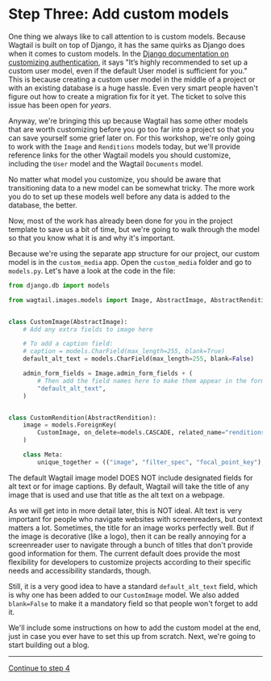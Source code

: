 # Step Three: Add custom models

One thing we always like to call attention to is custom models. Because Wagtail is built on top of Django, it has the same quirks as Django does when it comes to custom models. In the [Django documentation on customizing authentication](https://docs.djangoproject.com/en/4.2/topics/auth/customizing/#using-a-custom-user-model-when-starting-a-project), it says "It’s highly recommended to set up a custom user model, even if the default User model is sufficient for you." This is because creating a custom user model in the middle of a project or with an existing database is a huge hassle. Even very smart people haven't figure out how to create a migration fix for it yet. The ticket to solve this issue has been open for _years_.

Anyway, we're bringing this up because Wagtail has some other models that are worth customizing before you go too far into a project so that you can save yourself some grief later on. For this workshop, we're only going to work with the `Image` and `Renditions` models today, but we'll provide reference links for the other Wagtail models you should customize, including the `User` model and the Wagtail `Documents` model.

No matter what model you customize, you should be aware that transitioning data to a new model can be somewhat tricky. The more work you do to set up these models well before any data is added to the database, the better.

Now, most of the work has already been done for you in the project template to save us a bit of time, but we're going to walk through the model so that you know what it is and why it's important.

Because we're using the separate app structure for our project, our custom model is in the `custom_media` app. Open the `custom_media` folder and go to `models.py`. Let's have a look at the code in the file:

```python
from django.db import models

from wagtail.images.models import Image, AbstractImage, AbstractRendition


class CustomImage(AbstractImage):
    # Add any extra fields to image here

    # To add a caption field:
    # caption = models.CharField(max_length=255, blank=True)
    default_alt_text = models.CharField(max_length=255, blank=False)

    admin_form_fields = Image.admin_form_fields + (
        # Then add the field names here to make them appear in the form:
        "default_alt_text",
    )


class CustomRendition(AbstractRendition):
    image = models.ForeignKey(
        CustomImage, on_delete=models.CASCADE, related_name="renditions"
    )

    class Meta:
        unique_together = (("image", "filter_spec", "focal_point_key"),)
```

The default Wagtail image model DOES NOT include designated fields for alt text or for image captions. By default, Wagtail will take the title of any image that is used and use that title as the alt text on a webpage.

As we will get into in more detail later, this is NOT ideal. Alt text is very important for people who navigate websites with screenreaders, but context matters a lot. Sometimes, the title for an image works perfectly well. But if the image is decorative (like a logo), then it can be really annoying for a screenreader user to navigate through a bunch of titles that don't provide good information for them. The current default does provide the most flexibility for developers to customize projects according to their specific needs and accessibility standards, though.

Still, it is a very good idea to have a standard `default_alt_text` field, which is why one has been added to our `CustomImage` model. We also added `blank=False` to make it a mandatory field so that people won't forget to add it.

We'll include some instructions on how to add the custom model at the end, just in case you ever have to set this up from scratch. Next, we're going to start building out a blog.


---

[Continue to step 4](https://github.com/vossisboss/djangoconwagtail2024/tree/step-4)

